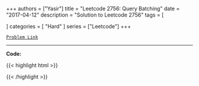 
+++
authors = ["Yasir"]
title = "Leetcode 2756: Query Batching"
date = "2017-04-12"
description = "Solution to Leetcode 2756"
tags = [
    
]
categories = [
    "Hard"
]
series = ["Leetcode"]
+++



[`Problem Link`](https://leetcode.com/problems/query-batching/description/)

---

**Code:**

{{< highlight html >}}

{{< /highlight >}}

